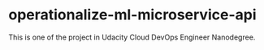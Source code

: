 # operationalize-ml-microservice-api
This is one of the project in Udacity Cloud DevOps Engineer Nanodegree.
